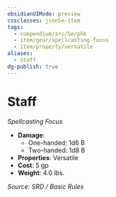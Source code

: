```yaml
---
obsidianUIMode: preview
cssclasses: json5e-item
tags:
  - compendium/src/5e/phb
  - item/gear/spellcasting-focus
  - item/property/versatile
aliases:
  - Staff
dg-publish: true
---
```

# Staff
*Spellcasting Focus*  

- **Damage**:
  - One-handed: 1d6 B
  - Two-handed: 1d8 B
- **Properties**: Versatile
- **Cost**: 5 gp
- **Weight**: 4.0 lbs.

*Source: SRD / Basic Rules*